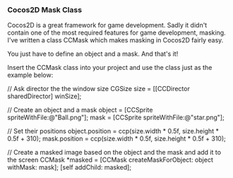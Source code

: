 ### Cocos2D Mask Class
Cocos2D is a great framework for game development. Sadly it didn't contain one of the most required features for game development, masking.
I've written a class CCMask which makes masking in Cocos2D fairly easy.

You just have to define an object and a mask. And that's it!

Insert the CCMask class into your project and use the class just as the example below:

// Ask director the the window size
CGSize size = [[CCDirector sharedDirector] winSize];

// Create an object and a mask
object = [CCSprite spriteWithFile:@"Ball.png"];
mask = [CCSprite spriteWithFile:@"star.png"];

// Set their positions
object.position = ccp(size.width * 0.5f, size.height * 0.5f + 310);
mask.position = ccp(size.width * 0.5f, size.height * 0.5f + 310);

// Create a masked image based on the object and the mask and add it to the screen
CCMask *masked = [CCMask createMaskForObject: object withMask: mask];
[self addChild: masked];
